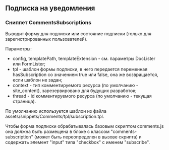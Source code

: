 ## Подписка на уведомления
### Сниппет CommentsSubscriptions
Выводит форму для подписки или состояние подписки (только для зарегистрированных пользователей).

Параметры:
* config, templatePath, templateExtension - см. параметры DocLister или FormLister;
* tpl - шаблон формы подписки, в него передается переменная hasSubscription со значением true или false, она же возвращается, если шаблон не задан;
* context - тип комментируемого ресурса (по умолчанию - site_content), зарезервировано для будущих разработок;
* thread - id комментируемого ресурса (по умолчанию - текущая страница).

По умолчанию используется шаблон из файла assets/snippets/Comments/tpl/subscription.tpl.

Чтобы форма подписки обрабатывалась базовым скриптом comments.js она должна быть размещена в блоке с классом "comments-subscription" (может быть переопределен в вызове скрипта) и содержать элемент "input" типа "checkbox" с именем "subscribe".
